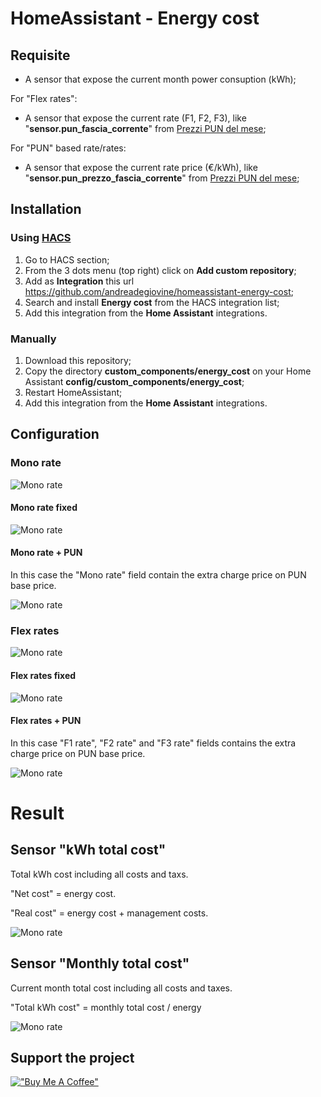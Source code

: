 # HomeAssistant - Energy cost
## Requisite
- A sensor that expose the current month power consuption (kWh);

For "Flex rates":
- A sensor that expose the current rate (F1, F2, F3), like "**sensor.pun_fascia_corrente**" from [Prezzi PUN del mese](https://github.com/virtualdj/pun_sensor);

For "PUN" based rate/rates:
- A sensor that expose the current rate price (€/kWh), like "**sensor.pun_prezzo_fascia_corrente**" from [Prezzi PUN del mese](https://github.com/virtualdj/pun_sensor);

## Installation

### Using [HACS](https://hacs.xyz/)
1. Go to HACS section;
2. From the 3 dots menu (top right) click on **Add custom repository**;
3. Add as **Integration** this url https://github.com/andreadegiovine/homeassistant-energy-cost;
4. Search and install **Energy cost** from the HACS integration list;
5. Add this integration from the **Home Assistant** integrations.

### Manually
1. Download this repository;
2. Copy the directory **custom_components/energy_cost** on your Home Assistant **config/custom_components/energy_cost**;
3. Restart HomeAssistant;
4. Add this integration from the **Home Assistant** integrations.

## Configuration

### Mono rate

![Mono rate](./images/mono_rate.png)

#### Mono rate fixed

![Mono rate](./images/mono_rate_simple.png)

#### Mono rate + PUN

In this case the "Mono rate" field contain the extra charge price on PUN base price.

![Mono rate](./images/mono_rate_pun.png)

### Flex rates

![Mono rate](./images/flex_rates.png)

#### Flex rates fixed

![Mono rate](./images/flex_rates_simple.png)

#### Flex rates + PUN

In this case "F1 rate", "F2 rate" and "F3 rate" fields contains the extra charge price on PUN base price.

![Mono rate](./images/flex_rates_pun.png)

# Result

## Sensor "kWh total cost"

Total kWh cost including all costs and taxs.

"Net cost" = energy cost.

"Real cost" = energy cost + management costs.

![Mono rate](./images/sensor_kwh_cost.png)

## Sensor "Monthly total cost"

Current month total cost including all costs and taxes.

"Total kWh cost" = monthly total cost / energy

![Mono rate](./images/sensor_monthly_total_cost.png)

## Support the project
[!["Buy Me A Coffee"](https://www.buymeacoffee.com/assets/img/custom_images/orange_img.png)](https://www.buymeacoffee.com/andreatito)
